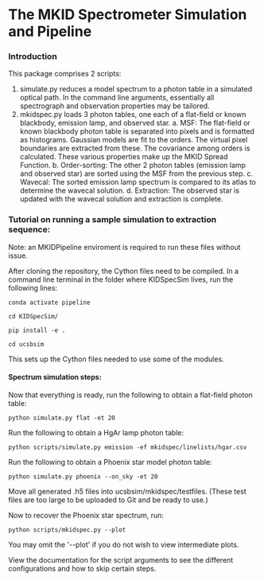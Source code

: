 # The MKID Spectrometer Simulation and Pipeline
### Introduction

This package comprises 2 scripts:
1) simulate.py reduces a model spectrum to a photon table in a simulated optical path.
In the command line arguments, essentially all spectrograph and observation properties may be tailored.
2) mkidspec.py loads 3 photon tables, one each of a flat-field or known blackbody, emission lamp,
   and observed star.
     a. MSF: The flat-field or known blackbody photon table is separated into pixels and is formatted
        as histograms. Gaussian models are fit to the orders. The virtual pixel boundaries are extracted
        from these. The covariance among orders is calculated. These various properties make up the
        MKID Spread Function.
     b. Order-sorting: The other 2 photon tables (emission lamp and observed star) are sorted using the
        MSF from the previous step.
     c. Wavecal: The sorted emission lamp spectrum is compared to its atlas to determine the wavecal solution.
     d. Extraction: The observed star is updated with the wavecal solution and extraction is complete.

### Tutorial on running a sample simulation to extraction sequence:

Note: an MKIDPipeline enviroment is required to run these files without issue.

After cloning the repository, the Cython files need to be compiled.
In a command line terminal in the folder where KIDSpecSim lives, run the following lines: 

`conda activate pipeline`

`cd KIDSpecSim/`

`pip install -e .`

`cd ucsbsim`

This sets up the Cython files needed to use some of the modules. 

#### Spectrum simulation steps:
Now that everything is ready, run the following to obtain a flat-field photon table:

`python simulate.py flat -et 20`

Run the following to obtain a HgAr lamp photon table:

`python scripts/simulate.py emission -ef mkidspec/linelists/hgar.csv`

Run the following to obtain a Phoenix star model photon table:

`python simulate.py phoenix --on_sky -et 20`

Move all generated .h5 files into ucsbsim/mkidspec/testfiles.
(These test files are too large to be uploaded to Git and be ready to use.)

Now to recover the Phoenix star spectrum, run:

`python scripts/mkidspec.py --plot`

You may omit the '--plot' if you do not wish to view intermediate plots.

View the documentation for the script arguments to see the different configurations and
how to skip certain steps.
